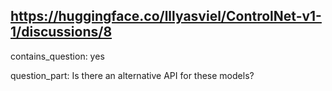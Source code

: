 ## https://huggingface.co/lllyasviel/ControlNet-v1-1/discussions/8

contains_question: yes

question_part: Is there an alternative API for these models?